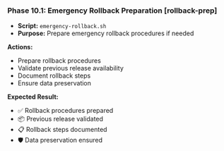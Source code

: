 ### Phase 10.1: Emergency Rollback Preparation [rollback-prep]

- **Script:** `emergency-rollback.sh`
- **Purpose:** Prepare emergency rollback procedures if needed

**Actions:**

- Prepare rollback procedures
- Validate previous release availability
- Document rollback steps
- Ensure data preservation

**Expected Result:**

- ✅ Rollback procedures prepared
- 📦 Previous release validated
- 📋 Rollback steps documented
- 🛡️ Data preservation ensured

